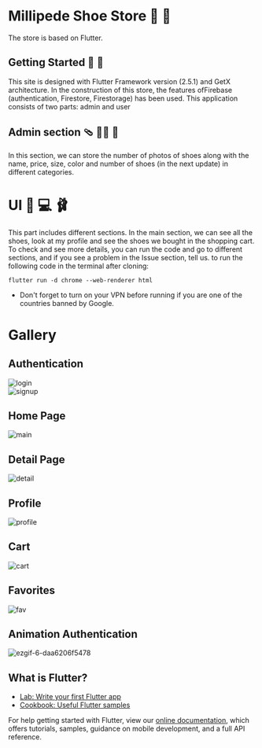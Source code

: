 # Millipede Shoe Store :mans_shoe: :high_heel:

The store is based on Flutter.

## Getting Started :athletic_shoe: :flat_shoe:
This site is designed with Flutter Framework version (2.5.1) and GetX architecture. In the construction of this store, the features of ​​Firebase (authentication, Firestore, Firestorage) has been used.
This application consists of two parts: admin and user

## Admin section :thong_sandal: :technologist:  :sandal:
In this section, we can store the number of photos of shoes along with the name, price, size, color and number of shoes (in the next update) in different categories.
# UI :boot: :computer: :ballet_shoes:
This part includes different sections. In the main section, we can see all the shoes, look at my profile and see the shoes we bought in the shopping cart.
To check and see more details, you can run the code and go to different sections, and if you see a problem in the Issue section, tell us. 
to run the following code in the terminal after cloning:
```
flutter run -d chrome --web-renderer html
```
- Don't forget to turn on your VPN before running if you are one of the countries banned by Google.
# Gallery 
## Authentication 
         
![login](https://user-images.githubusercontent.com/44016199/144701977-dd706e94-d2dd-45c8-97f4-36cf68fedebc.png)  
![signup](https://user-images.githubusercontent.com/44016199/144701988-aa0d9756-3c2d-4a01-bec5-add9cf037450.png)


## Home Page

![main](https://user-images.githubusercontent.com/44016199/144702027-e6d74f8d-fa4b-4a26-951f-41b5b0549a33.png)


## Detail Page

![detail](https://user-images.githubusercontent.com/44016199/144702257-2b420ebc-784f-43e9-a880-e0b0d3726d6e.png)


## Profile

![profile](https://user-images.githubusercontent.com/44016199/144702055-6bc5d98a-569e-41ec-95d6-ff0eadc3918e.png)


## Cart

![cart](https://user-images.githubusercontent.com/44016199/144702061-787b9d24-0932-43f7-b0a8-5e80a872407c.png)


## Favorites

![fav](https://user-images.githubusercontent.com/44016199/144702071-35283bdb-2d16-4087-a3c5-f80c8e228ace.png)

## Animation Authentication

![ezgif-6-daa6206f5478](https://user-images.githubusercontent.com/44016199/144708015-f01d3cd2-9f15-4059-8747-d8e9478ee8b4.gif)


## What is Flutter?
- [Lab: Write your first Flutter app](https://flutter.dev/docs/get-started/codelab)
- [Cookbook: Useful Flutter samples](https://flutter.dev/docs/cookbook)

For help getting started with Flutter, view our
[online documentation](https://flutter.dev/docs), which offers tutorials,
samples, guidance on mobile development, and a full API reference.
